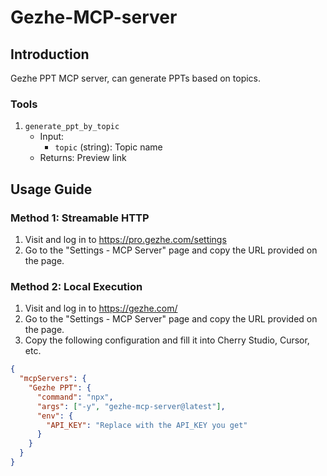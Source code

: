 # Gezhe-MCP-server

## Introduction

Gezhe PPT MCP server, can generate PPTs based on topics.

### Tools

1. `generate_ppt_by_topic`
   - Input:
     - `topic` (string): Topic name
   - Returns: Preview link

## Usage Guide

### Method 1: Streamable HTTP

1. Visit and log in to <https://pro.gezhe.com/settings>
2. Go to the "Settings - MCP Server" page and copy the URL provided on the page.

### Method 2: Local Execution

1. Visit and log in to <https://gezhe.com/>
2. Go to the "Settings - MCP Server" page and copy the URL provided on the page.
3. Copy the following configuration and fill it into Cherry Studio, Cursor, etc.

```json
{
  "mcpServers": {
    "Gezhe PPT": {
      "command": "npx",
      "args": ["-y", "gezhe-mcp-server@latest"],
      "env": {
        "API_KEY": "Replace with the API_KEY you get"
      }
    }
  }
}
```
